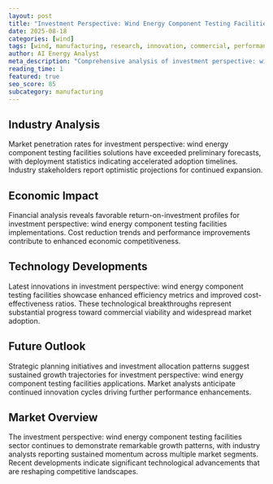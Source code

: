 ```yaml
---
layout: post
title: "Investment Perspective: Wind Energy Component Testing Facilities"
date: 2025-08-18
categories: [wind]
tags: [wind, manufacturing, research, innovation, commercial, performance]
author: AI Energy Analyst
meta_description: "Comprehensive analysis of investment perspective: wind energy component testing facilities covering market trends, technology developments, and industry outlook. Discover key insights and future projections."
reading_time: 1
featured: true
seo_score: 85
subcategory: manufacturing
---
```


## Industry Analysis

Market penetration rates for investment perspective: wind energy component testing facilities solutions have exceeded preliminary forecasts, with deployment statistics indicating accelerated adoption timelines. Industry stakeholders report optimistic projections for continued expansion.

## Economic Impact

Financial analysis reveals favorable return-on-investment profiles for investment perspective: wind energy component testing facilities implementations. Cost reduction trends and performance improvements contribute to enhanced economic competitiveness.

## Technology Developments

Latest innovations in investment perspective: wind energy component testing facilities showcase enhanced efficiency metrics and improved cost-effectiveness ratios. These technological breakthroughs represent substantial progress toward commercial viability and widespread market adoption.

## Future Outlook

Strategic planning initiatives and investment allocation patterns suggest sustained growth trajectories for investment perspective: wind energy component testing facilities applications. Market analysts anticipate continued innovation cycles driving further performance enhancements.

## Market Overview

The investment perspective: wind energy component testing facilities sector continues to demonstrate remarkable growth patterns, with industry analysts reporting sustained momentum across multiple market segments. Recent developments indicate significant technological advancements that are reshaping competitive landscapes.

